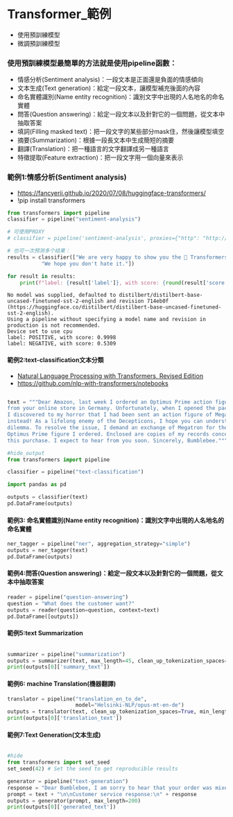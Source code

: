 # Transformer_範例
- 使用預訓練模型
- 微調預訓練模型

### 使用預訓練模型最簡單的方法就是使用pipeline函數：
- 情感分析(Sentiment analysis)：一段文本是正面還是負面的情感傾向
- 文本生成(Text generation)：給定一段文本，讓模型補充後面的內容
- 命名實體識別(Name entity recognition)：識別文字中出現的人名地名的命名實體
- 問答(Question answering)：給定一段文本以及針對它的一個問題，從文本中抽取答案
- 填詞(Filling masked text)：把一段文字的某些部分mask住，然後讓模型填空
- 摘要(Summarization)：根據一段長文本中生成簡短的摘要
- 翻譯(Translation)：把一種語言的文字翻譯成另一種語言
- 特徵提取(Feature extraction)：把一段文字用一個向量來表示

### 範例1:情感分析(Sentiment analysis)
- https://fancyerii.github.io/2020/07/08/huggingface-transformers/
- !pip install transformers
```PYTHON
from transformers import pipeline
classifier = pipeline("sentiment-analysis")

# 可使用PROXY
# classifier = pipeline('sentiment-analysis', proxies={"http": "http://localhost:1080"})

# 也可一次预测多个结果：
results = classifier(["We are very happy to show you the 🤗 Transformers library.",
           "We hope you don't hate it."])

for result in results:
    print(f"label: {result['label']}, with score: {round(result['score'], 4)}")
```
```
No model was supplied, defaulted to distilbert/distilbert-base-uncased-finetuned-sst-2-english and revision 714eb0f (https://huggingface.co/distilbert/distilbert-base-uncased-finetuned-sst-2-english).
Using a pipeline without specifying a model name and revision in production is not recommended.
Device set to use cpu
label: POSITIVE, with score: 0.9998
label: NEGATIVE, with score: 0.5309
```
#### 範例2:text-classification文本分類
- [Natural Language Processing with Transformers, Revised Edition](https://learning.oreilly.com/library/view/natural-language-processing/9781098136789/)
- https://github.com/nlp-with-transformers/notebooks
```python

text = """Dear Amazon, last week I ordered an Optimus Prime action figure \
from your online store in Germany. Unfortunately, when I opened the package, \
I discovered to my horror that I had been sent an action figure of Megatron \
instead! As a lifelong enemy of the Decepticons, I hope you can understand my \
dilemma. To resolve the issue, I demand an exchange of Megatron for the \
Optimus Prime figure I ordered. Enclosed are copies of my records concerning \
this purchase. I expect to hear from you soon. Sincerely, Bumblebee."""

#hide_output
from transformers import pipeline

classifier = pipeline("text-classification")

import pandas as pd

outputs = classifier(text)
pd.DataFrame(outputs)  
```

#### 範例3: 命名實體識別(Name entity recognition)：識別文字中出現的人名地名的命名實體
```python
ner_tagger = pipeline("ner", aggregation_strategy="simple")
outputs = ner_tagger(text)
pd.DataFrame(outputs)    
```


#### 範例4:問答(Question answering)：給定一段文本以及針對它的一個問題，從文本中抽取答案
```python
reader = pipeline("question-answering")
question = "What does the customer want?"
outputs = reader(question=question, context=text)
pd.DataFrame([outputs])    
```


#### 範例5:text Summarization
```python

summarizer = pipeline("summarization")
outputs = summarizer(text, max_length=45, clean_up_tokenization_spaces=True)
print(outputs[0]['summary_text'])
```


#### 範例6: machine Translation(機器翻譯)
```python
translator = pipeline("translation_en_to_de", 
                      model="Helsinki-NLP/opus-mt-en-de")
outputs = translator(text, clean_up_tokenization_spaces=True, min_length=100)
print(outputs[0]['translation_text'])
```

#### 範例7:Text Generation(文本生成)
```python

#hide
from transformers import set_seed
set_seed(42) # Set the seed to get reproducible results

generator = pipeline("text-generation")
response = "Dear Bumblebee, I am sorry to hear that your order was mixed up."
prompt = text + "\n\nCustomer service response:\n" + response
outputs = generator(prompt, max_length=200)
print(outputs[0]['generated_text'])
```


